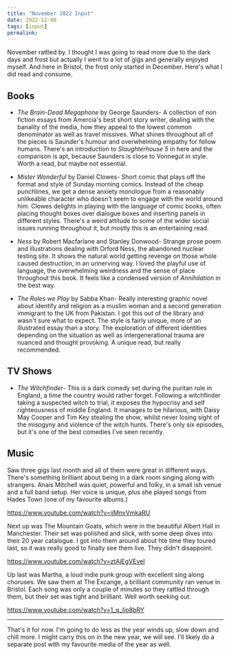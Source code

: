 ```yaml
---
title: "November 2022 Input"
date: 2022-12-08
tags: [input]
permalink:
---
```


November rattled by. I thought I was going to read more due to the dark days and frost but actually I went to a lot of gigs and generally enjoyed myself. And here in Bristol, the frost only started in December. Here's what I did read and consume. 

## Books

- *The Brain-Dead Megaphone* by George Saunders-  A collection of non fiction essays from Amercia's best short story writer, dealing with the banality of the media, how they appeal to the lowest common denominator as well as travel missives. What shines throughout all of the pieces is Saunder's humour and overwhelming empathy for fellow humans. There's an introduction to *Slaughterhouse 5* in here and the comparison is apt, because Saunders is close to Vonnegut in style. Worth a read, but maybe not essential. 

- *Mister Wonderful* by Daniel Clowes- Short comic that plays off the format and style of Sunday morning comics. Instead of the cheap punchlines, we get a dense anxiety monologue from a reasonably unlikeable character who doesn't seem to engage with the world around him. Clowes delights in playing with the language of comic books, often placing thought boxes over dialogue boxes and inserting panels in different styles. There's a weird attitude to some of the wider social issues running throughout it, but mostly this is an entertaining read. 

- *Ness* by Robert Macfarlane and Stanley Donwood- Strange prose poem and illustrations dealing with Orford Ness, the abandoned nuclear testing site. It shows the natural world getting revenge on those whole caused destruction, in an unnerving way.  I loved the playful use of language, the overwhelming weirdness and the sense of place throughout this book.  It feels like a condensed version of *Annihilation* in the best way. 

- *The Roles we Play* by Sabba Khan- Really interesting graphic novel about identify and religion as a muslim woman and a second generation immigrant to the UK from Pakistan. I got this out of the library and wasn't sure what to expect. The style is fairly unique, more of an illustrated essay than a story. The exploration of different identities depending on the situation as well as intergenerational trauma are nuanced and thought provoking. A unique read, but really recommended.

## TV Shows

- *The Witchfinder*- This is a dark comedy set during the puritan rule in England, a time the country would rather forget. Following a witchfinder taking a suspected witch to trial, it exposes the hypocrisy and self righteousness of middle England. It manages to be hilarious, with Daisy May Cooper and Tim Key stealing the show, whilst never losing sight of the misogyny and violence of the witch hunts. There's only six episodes, but it's one of the best comedies I've seen recently. 

## Music

Saw three gigs last month and all of them were great in different ways.  There's something brilliant about being in a dark room singing along with strangers. Anais Mitchell was quiet, powerful and folky, in a small ish venue and a full band setup. Her voice is unique, plus she played songs from Hades Town (one of my favourite albums.)

https://www.youtube.com/watch?v=ijMnvVmkaRU

Next up was The Mountain Goats, which were in the beautiful Albert Hall in Manchester. Their set was polished and slick, with some deep dives into their 20 year catalogue. I got into them around about hte time they toured last, so it was really good to finally see them live. They didn't disappoint.

https://www.youtube.com/watch?v=ztAjEgVEveI

Up last was Martha, a loud indie punk group with excellent sing along choruses. We saw them at The Excange, a brilliant community ran venue in Bristol. Each song was only a couple of minutes so they rattled through them, but their set was tight and brilliant. Well worth seeking out.

https://www.youtube.com/watch?v=1_q_Iip8bRY

---

That's it for now. I'm going to do less as the year winds up, slow down and chill more. I might carry this on in the new year, we will see. I'll likely do a separate post with my favourite media of the year as well.
